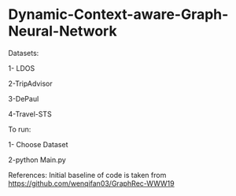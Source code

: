 # Dynamic-Context-aware-Graph-Neural-Network

Datasets:

  1- LDOS
  
  2-TripAdvisor
  
  3-DePaul
  
  4-Travel-STS
  
  
  
To run:

 1- Choose Dataset
 
 2-python Main.py
 
 References:
 Initial baseline of code is taken from  https://github.com/wenqifan03/GraphRec-WWW19
 
 
